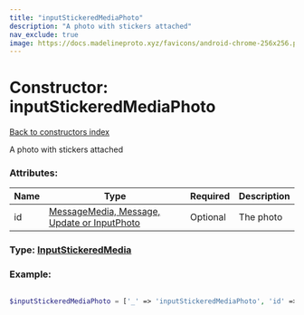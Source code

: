 ```yaml
---
title: "inputStickeredMediaPhoto"
description: "A photo with stickers attached"
nav_exclude: true
image: https://docs.madelineproto.xyz/favicons/android-chrome-256x256.png
---
```

# Constructor: inputStickeredMediaPhoto  
[Back to constructors index](/API_docs/constructors/index.html)



A photo with stickers attached

### Attributes:

| Name     |    Type       | Required | Description |
|----------|---------------|----------|-------------|
|id|[MessageMedia, Message, Update or InputPhoto](/API_docs/types/InputPhoto.html) | Optional|The photo|



### Type: [InputStickeredMedia](/API_docs/types/InputStickeredMedia.html)


### Example:

```php

$inputStickeredMediaPhoto = ['_' => 'inputStickeredMediaPhoto', 'id' => InputPhoto];
```  
